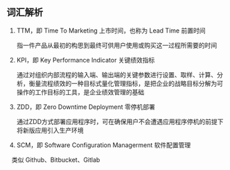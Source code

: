 ## 词汇解析

1. TTM，即 Time To Marketing 上市时间，也称为 Lead Time 前置时间

    指一件产品从最初的构思到最终可供用户使用或购买这一过程所需要的时间

2. KPI，即 Key Performance Indicator 关键绩效指标

    通过对组织内部流程的输入端、输出端的关键参数进行设置、取样、计算、分析，衡量流程绩效的一种目标式量化管理指标，是把企业的战略目标分解为可操作的工作目标的工具，是企业绩效管理的基础

3. ZDD，即 Zero Downtime Deployment 零停机部署

    通过ZDD方式部署应用程序时，可在确保用户不会遭遇应用程序停机的前提下将新版应用引入生产环境
    
4. SCM，即 Software Configuration Managerment 软件配置管理

    类似 Github、Bitbucket、Gitlab
    


